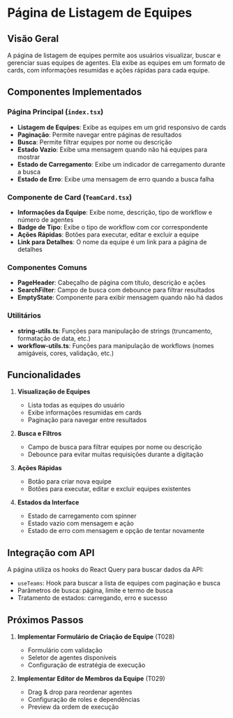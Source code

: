 # Página de Listagem de Equipes

## Visão Geral

A página de listagem de equipes permite aos usuários visualizar, buscar e gerenciar suas equipes de agentes. Ela exibe as equipes em um formato de cards, com informações resumidas e ações rápidas para cada equipe.

## Componentes Implementados

### Página Principal (`index.tsx`)

- **Listagem de Equipes**: Exibe as equipes em um grid responsivo de cards
- **Paginação**: Permite navegar entre páginas de resultados
- **Busca**: Permite filtrar equipes por nome ou descrição
- **Estado Vazio**: Exibe uma mensagem quando não há equipes para mostrar
- **Estado de Carregamento**: Exibe um indicador de carregamento durante a busca
- **Estado de Erro**: Exibe uma mensagem de erro quando a busca falha

### Componente de Card (`TeamCard.tsx`)

- **Informações da Equipe**: Exibe nome, descrição, tipo de workflow e número de agentes
- **Badge de Tipo**: Exibe o tipo de workflow com cor correspondente
- **Ações Rápidas**: Botões para executar, editar e excluir a equipe
- **Link para Detalhes**: O nome da equipe é um link para a página de detalhes

### Componentes Comuns

- **PageHeader**: Cabeçalho de página com título, descrição e ações
- **SearchFilter**: Campo de busca com debounce para filtrar resultados
- **EmptyState**: Componente para exibir mensagem quando não há dados

### Utilitários

- **string-utils.ts**: Funções para manipulação de strings (truncamento, formatação de data, etc.)
- **workflow-utils.ts**: Funções para manipulação de workflows (nomes amigáveis, cores, validação, etc.)

## Funcionalidades

1. **Visualização de Equipes**
   - Lista todas as equipes do usuário
   - Exibe informações resumidas em cards
   - Paginação para navegar entre resultados

2. **Busca e Filtros**
   - Campo de busca para filtrar equipes por nome ou descrição
   - Debounce para evitar muitas requisições durante a digitação

3. **Ações Rápidas**
   - Botão para criar nova equipe
   - Botões para executar, editar e excluir equipes existentes

4. **Estados da Interface**
   - Estado de carregamento com spinner
   - Estado vazio com mensagem e ação
   - Estado de erro com mensagem e opção de tentar novamente

## Integração com API

A página utiliza os hooks do React Query para buscar dados da API:

- `useTeams`: Hook para buscar a lista de equipes com paginação e busca
- Parâmetros de busca: página, limite e termo de busca
- Tratamento de estados: carregando, erro e sucesso

## Próximos Passos

1. **Implementar Formulário de Criação de Equipe** (T028)
   - Formulário com validação
   - Seletor de agentes disponíveis
   - Configuração de estratégia de execução

2. **Implementar Editor de Membros da Equipe** (T029)
   - Drag & drop para reordenar agentes
   - Configuração de roles e dependências
   - Preview da ordem de execução